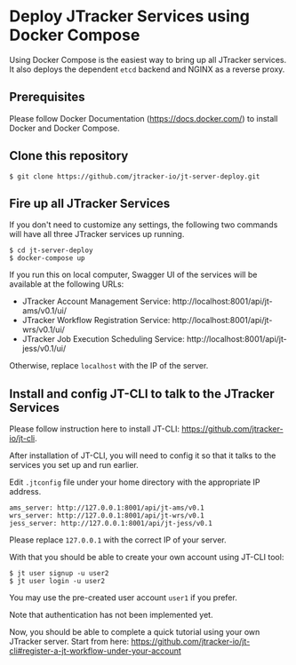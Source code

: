 # Deploy JTracker Services using Docker Compose

Using Docker Compose is the easiest way to bring up all JTracker services. It also deploys the dependent `etcd` backend
and NGINX as a reverse proxy.

## Prerequisites

Please follow Docker Documentation (https://docs.docker.com/) to install Docker and Docker Compose.

## Clone this repository

```
$ git clone https://github.com/jtracker-io/jt-server-deploy.git
```

## Fire up all JTracker Services
If you don't need to customize any settings, the following two commands will have all three
JTracker services up running.

```
$ cd jt-server-deploy
$ docker-compose up
```

If you run this on local computer, Swagger UI of the services will be available at the following URLs:
- JTracker Account Management Service: http://localhost:8001/api/jt-ams/v0.1/ui/
- JTracker Workflow Registration Service: http://localhost:8001/api/jt-wrs/v0.1/ui/
- JTracker Job Execution Scheduling Service: http://localhost:8001/api/jt-jess/v0.1/ui/

Otherwise, replace `localhost` with the IP of the server.

## Install and config JT-CLI to talk to the JTracker Services
Please follow instruction here to install JT-CLI: https://github.com/jtracker-io/jt-cli.

After installation of JT-CLI, you will need to config it so that it talks to the services you set up and run earlier.

Edit `.jtconfig` file under your home directory with the appropriate IP address.
```
ams_server: http://127.0.0.1:8001/api/jt-ams/v0.1
wrs_server: http://127.0.0.1:8001/api/jt-wrs/v0.1
jess_server: http://127.0.0.1:8001/api/jt-jess/v0.1
```
Please replace `127.0.0.1` with the correct IP of your server.

With that you should be able to create your own account using JT-CLI tool:
```
$ jt user signup -u user2
$ jt user login -u user2
```
You may use the pre-created user account `user1` if you prefer.

Note that authentication has not been implemented yet.

Now, you should be able to complete a quick tutorial using your own JTracker server.
Start from here: https://github.com/jtracker-io/jt-cli#register-a-jt-workflow-under-your-account
